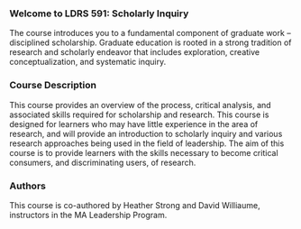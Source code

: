 ### Welcome to LDRS 591:  Scholarly Inquiry

The course introduces you to a fundamental component of graduate work – disciplined scholarship.  Graduate education is rooted in a strong tradition of research and scholarly endeavor that includes exploration, creative conceptualization, and systematic inquiry.

### Course Description

This course provides an overview of the process, critical analysis, and associated skills required for scholarship and research.  This course is designed for learners who may have little experience in the area of research, and will provide an introduction to scholarly inquiry and various research approaches being used in the field of leadership. The aim of this course is to provide  learners with the skills necessary to become critical consumers, and discriminating users, of research.

### Authors

This course is co-authored by Heather Strong and David Williaume, instructors in the MA Leadership Program.

